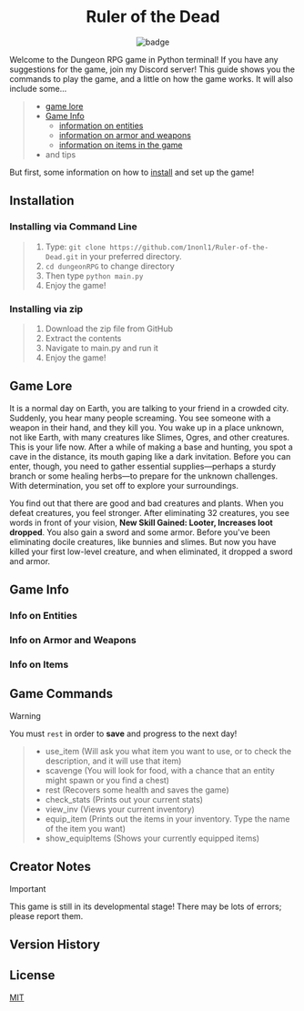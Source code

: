 # <div align = "center">Ruler of the Dead</div>
<p align = "center">
    <img src = "https://img.shields.io/badge/Base_Game_Completion_Estimate-50%25-blue" alt = "badge">
</p>

Welcome to the Dungeon RPG game in Python terminal! If you have any suggestions for the game, join my Discord server! This guide shows you the commands to play the game, and a little on how the game works.
It will also include some...
> - [game lore](#game-lore)
> - [Game Info](#game-info)
>     - [information on entities](#info-on-entities)
>     - [information on armor and weapons](#info-on-armor-and-weapons)
>     - [information on items in the game](#info-on-items)
> - and tips

[//]:#
But first, some information on how to [install](#installation) and set up the game!

## Installation
### Installing via Command Line
> 1. Type: `git clone https://github.com/1nonl1/Ruler-of-the-Dead.git` in your preferred directory.
> 2. `cd dungeonRPG` to change directory
> 3. Then type `python main.py`
> 4. Enjoy the game!

### Installing via zip
> 1. Download the zip file from GitHub
> 2. Extract the contents
> 3. Navigate to main.py and run it
> 4. Enjoy the game!

## Game Lore
It is a normal day on Earth, you are talking to your friend in a crowded city. Suddenly, you hear many people screaming. You see someone with a weapon in their hand, and they kill you. You wake up in a place unknown, not like Earth, with many creatures like Slimes, Ogres, and other creatures. This is your life now. After a while of making a base and hunting, you spot a cave in the distance, its mouth gaping like a dark invitation. Before you can enter, though, you need to gather essential supplies—perhaps a sturdy branch or some healing herbs—to prepare for the unknown challenges. With determination, you set off to explore your surroundings.

You find out that there are good and bad creatures and plants. When you defeat creatures, you feel stronger. After eliminating 32 creatures, you see words in front of your vision, **New Skill Gained: Looter, Increases loot dropped**. You also gain a sword and some armor. Before you've been eliminating docile creatures, like bunnies and slimes. But now you have killed your first low-level creature, and when eliminated, it dropped a sword and armor.

[//]:#Info-on-entities
[//]:#Info-on-armor-and-weapons
[//]:#Info-on-Items
[//]:#tips
## Game Info
### Info on Entities
### Info on Armor and Weapons
### Info on Items
## Game Commands
> [!WARNING]
> You must `rest` in order to **save** and progress to the next day!

> * use_item (Will ask you what item you want to use, or to check the description, and it will use that item)
> * scavenge (You will look for food, with a chance that an entity might spawn or you find a chest)
> * rest (Recovers some health and saves the game)
> * check_stats (Prints out your current stats)
> * view_inv (Views your current inventory)
> * equip_item (Prints out the items in your inventory. Type the name of the item you want)
> * show_equipItems (Shows your currently equipped items)

## Creator Notes
[//]:#Mention-contributors
[//]:#Discord-link
> [!IMPORTANT]
> This game is still in its developmental stage! There may be lots of errors; please report them.
<!-- Under Development -->

## Version History
<!-- Under Development -->

## License
[MIT](https://github.com/1nonl1/dungeonRPG/blob/39647fdb7b704e89a27c39187223ccc1a7b99154/LICENSE)
